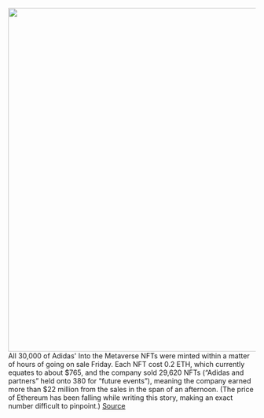 <img src='https://cdn.vox-cdn.com/thumbor/gydG2b646QsSLqDr28pXLRV8Brk=/0x0:841x522/1200x800/filters:focal(354x194:488x328)/cdn.vox-cdn.com/uploads/chorus_image/image/70289855/Screen_Shot_2021_12_17_at_5.28.28_PM.0.png' width='700px' /><br/>
All 30,000 of Adidas' Into the Metaverse NFTs were minted within a matter of hours of going on sale Friday. Each NFT cost 0.2 ETH, which currently equates to about $765, and the company sold 29,620 NFTs (“Adidas and partners” held onto 380 for “future events”), meaning the company earned more than $22 million from the sales in the span of an afternoon. (The price of Ethereum has been falling while writing this story, making an exact number difficult to pinpoint.)
<a href='https://www.theverge.com/2021/12/17/22843104/adidas-nfts-metaverse-sold-bored-ape'> Source <a/>